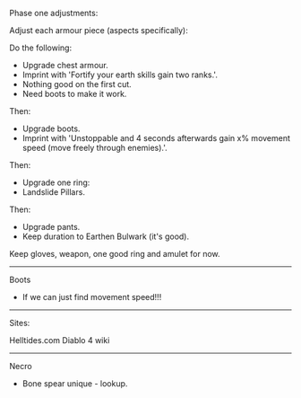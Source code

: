 
Phase one adjustments:

Adjust each armour piece (aspects specifically):

Do the following:

- Upgrade chest armour.
- Imprint with 'Fortify your earth skills gain two ranks.'.
- Nothing good on the first cut.
- Need boots to make it work.

Then:

- Upgrade boots.
- Imprint with 'Unstoppable and 4 seconds afterwards gain x% movement speed (move freely through enemies).'.

Then:

- Upgrade one ring:
- Landslide Pillars.

Then:

- Upgrade pants.
- Keep duration to Earthen Bulwark (it's good).

Keep gloves, weapon, one good ring and amulet for now.

----

Boots
- If we can just find movement speed!!!

---

Sites:

Helltides.com
Diablo 4 wiki

---

Necro
- Bone spear unique - lookup.




